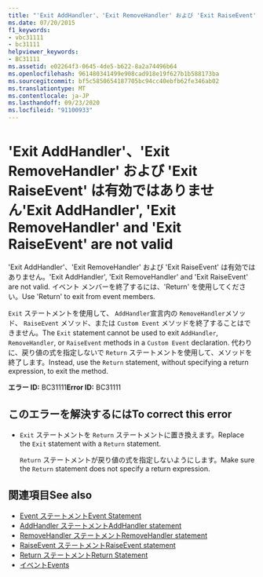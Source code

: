 ```yaml
---
title: "'Exit AddHandler'、'Exit RemoveHandler' および 'Exit RaiseEvent' は有効ではありません"
ms.date: 07/20/2015
f1_keywords:
- vbc31111
- bc31111
helpviewer_keywords:
- BC31111
ms.assetid: e02264f3-0645-4de5-b622-8a2a74496b64
ms.openlocfilehash: 961480341499e908cad918e19f627b1b588173ba
ms.sourcegitcommit: bf5c5850654187705bc94cc40ebfb62fe346ab02
ms.translationtype: MT
ms.contentlocale: ja-JP
ms.lasthandoff: 09/23/2020
ms.locfileid: "91100933"
---
```

# <a name="exit-addhandler-exit-removehandler-and-exit-raiseevent-are-not-valid"></a><span data-ttu-id="ddcd5-102">'Exit AddHandler'、'Exit RemoveHandler' および 'Exit RaiseEvent' は有効ではありません</span><span class="sxs-lookup"><span data-stu-id="ddcd5-102">'Exit AddHandler', 'Exit RemoveHandler' and 'Exit RaiseEvent' are not valid</span></span>

<span data-ttu-id="ddcd5-103">'Exit AddHandler'、'Exit RemoveHandler' および 'Exit RaiseEvent' は有効ではありません。</span><span class="sxs-lookup"><span data-stu-id="ddcd5-103">'Exit AddHandler', 'Exit RemoveHandler' and 'Exit RaiseEvent' are not valid.</span></span> <span data-ttu-id="ddcd5-104">イベント メンバーを終了するには、'Return' を使用してください。</span><span class="sxs-lookup"><span data-stu-id="ddcd5-104">Use 'Return' to exit from event members.</span></span>  
  
 <span data-ttu-id="ddcd5-105">`Exit` ステートメントを使用して、 `AddHandler`宣言内の `RemoveHandler`メソッド、 `RaiseEvent` メソッド、または `Custom Event` メソッドを終了することはできません。</span><span class="sxs-lookup"><span data-stu-id="ddcd5-105">The `Exit` statement cannot be used to exit `AddHandler`, `RemoveHandler`, or `RaiseEvent` methods in a `Custom Event` declaration.</span></span> <span data-ttu-id="ddcd5-106">代わりに、戻り値の式を指定しないで `Return` ステートメントを使用して、メソッドを終了します。</span><span class="sxs-lookup"><span data-stu-id="ddcd5-106">Instead, use the `Return` statement, without specifying a return expression, to exit the method.</span></span>  
  
 <span data-ttu-id="ddcd5-107">**エラー ID:** BC31111</span><span class="sxs-lookup"><span data-stu-id="ddcd5-107">**Error ID:** BC31111</span></span>  
  
## <a name="to-correct-this-error"></a><span data-ttu-id="ddcd5-108">このエラーを解決するには</span><span class="sxs-lookup"><span data-stu-id="ddcd5-108">To correct this error</span></span>  
  
- <span data-ttu-id="ddcd5-109">`Exit` ステートメントを `Return` ステートメントに置き換えます。</span><span class="sxs-lookup"><span data-stu-id="ddcd5-109">Replace the `Exit` statement with a `Return` statement.</span></span>  
  
     <span data-ttu-id="ddcd5-110">`Return` ステートメントが戻り値の式を指定しないようにします。</span><span class="sxs-lookup"><span data-stu-id="ddcd5-110">Make sure the `Return` statement does not specify a return expression.</span></span>  
  
## <a name="see-also"></a><span data-ttu-id="ddcd5-111">関連項目</span><span class="sxs-lookup"><span data-stu-id="ddcd5-111">See also</span></span>

- [<span data-ttu-id="ddcd5-112">Event ステートメント</span><span class="sxs-lookup"><span data-stu-id="ddcd5-112">Event Statement</span></span>](../language-reference/statements/event-statement.md)
- [<span data-ttu-id="ddcd5-113">AddHandler ステートメント</span><span class="sxs-lookup"><span data-stu-id="ddcd5-113">AddHandler statement</span></span>](../language-reference/statements/addhandler-statement.md)
- [<span data-ttu-id="ddcd5-114">RemoveHandler ステートメント</span><span class="sxs-lookup"><span data-stu-id="ddcd5-114">RemoveHandler statement</span></span>](../language-reference/statements/removehandler-statement.md)
- [<span data-ttu-id="ddcd5-115">RaiseEvent ステートメント</span><span class="sxs-lookup"><span data-stu-id="ddcd5-115">RaiseEvent statement</span></span>](../language-reference/statements/raiseevent-statement.md)
- [<span data-ttu-id="ddcd5-116">Return ステートメント</span><span class="sxs-lookup"><span data-stu-id="ddcd5-116">Return Statement</span></span>](../language-reference/statements/return-statement.md)
- [<span data-ttu-id="ddcd5-117">イベント</span><span class="sxs-lookup"><span data-stu-id="ddcd5-117">Events</span></span>](../programming-guide/language-features/events/index.md)
